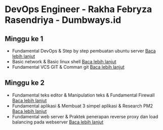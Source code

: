 # DevOps Engineer - Rakha Febryza Rasendriya - Dumbways.id

## Minggu ke 1
- Fundamental DevOps & Step by step pembuatan ubuntu server [Baca lebih lanjut](week-1/day1/README.md)
- Basic network & Basic linux shell [Baca lebih lanjut](week-1/day2/README.md)
- Fundamental VCS GIT & Comman git [Baca lebih lanjut](week-1/day3/README.md)

## Minggu ke 2
- Fundamental teks editor & Manipulation teks & Fundamental Firewall [Baca lebih lanjut](week-2/day4/README.md)
- Fundamental aplikasi & Membuat 3 simpel aplikasi & Research PM2 [Baca lebih lanjut](week-2/day5/README.md)
- Fundamental web server & Praktek penerapan reverse proxy dan load balancing pada webserver [Baca lebih lanjut](week-2/day6/README.md)
